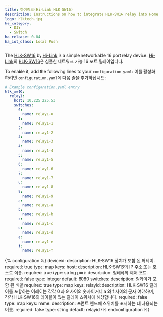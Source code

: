 ```yaml
---
title: 하이링크(Hi-Link HLK-SW16)
description: Instructions on how to integrate HLK-SW16 relay into Home Assistant.
logo: hlktech.jpg
ha_category:
  - DIY
  - Switch
ha_release: 0.84
ha_iot_class: Local Push
---
```


The [HLK-SW16](http://www.hlktech.net/product_detail.php?ProId=48) by [Hi-Link](http://www.hlktech.net/) is a simple networkable 16 port relay device.
[Hi-Link](http://www.hlktech.net/)의 [HLK-SW16](http://www.hlktech.net/product_detail.php?ProId=48)은 심플한 네트워크 가능 16 포트 릴레이입니다.

To enable it, add the following lines to your `configuration.yaml`:
이를 활성화하려면 `configuration.yaml`에 다음 줄을 추가하십시오 :

```yaml
# Example configuration.yaml entry
hlk_sw16:
  relay1:
    host: 10.225.225.53
    switches:
      0:
        name: relay1-0
      1:
        name: relay1-1
      2:
        name: relay1-2
      3:
        name: relay1-3
      4:
        name: relay1-4
      5:
        name: relay1-5
      6:
        name: relay1-6
      7:
        name: relay1-7
      8:
        name: relay1-8
      9:
        name: relay1-9
      a:
        name: relay1-a
      b:
        name: relay1-b
      c:
        name: relay1-c
      d:
        name: relay1-d
      e:
        name: relay1-e
      f:
        name: relay1-f
```

{% configuration %}
deviceid:
  description: HLK-SW16 장치가 포함 된 어레이.
  required: true
  type: map
  keys:
    host:
      description: HLK-SW16의 IP 주소 또는 호스트 이름.
      required: true
      type: string
    port:
      description: 릴레이의 제어 포트.
      required: false
      type: integer
      default: 8080
    switches:
      description: 릴레이가 포함 된 배열
      required: true
      type: map
      keys:
        relayid:
          description: HLK-SW16 릴레이를 포함하는 어레이는 각각 0 과 9 사이의 숫자이거나 a 와 f 사이의 문자 여야하며, 각각 HLK-SW16의 레이블이 있는 릴레이 스위치에 해당합니다.
          required: false
          type: map
          keys:
            name:
              description: 프런트 엔드에 스위치를 표시하는 데 사용되는 이름.
              required: false
              type: string
              default: relayid
{% endconfiguration %}

